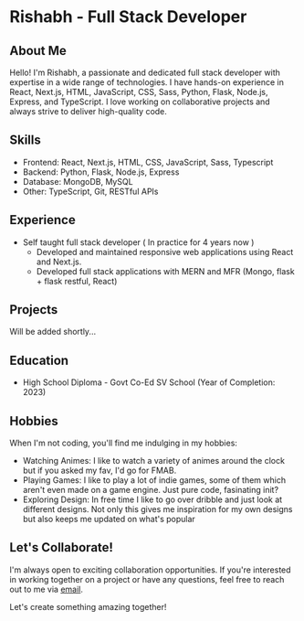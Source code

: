 # Rishabh - Full Stack Developer

## About Me
Hello! I'm Rishabh, a passionate and dedicated full stack developer with expertise in a wide range of technologies. I have hands-on experience in React, Next.js, HTML, JavaScript, CSS, Sass, Python, Flask, Node.js, Express, and TypeScript. I love working on collaborative projects and always strive to deliver high-quality code.

## Skills
- Frontend: React, Next.js, HTML, CSS, JavaScript, Sass, Typescript
- Backend: Python, Flask, Node.js, Express
- Database: MongoDB, MySQL
- Other: TypeScript, Git, RESTful APIs

## Experience
- Self taught full stack developer ( In practice for 4 years now )
  - Developed and maintained responsive web applications using React and Next.js.
  - Developed full stack applications with MERN and MFR (Mongo, flask + flask restful, React)

## Projects
Will be added shortly...

## Education
- High School Diploma - Govt Co-Ed SV School (Year of Completion: 2023)

## Hobbies
When I'm not coding, you'll find me indulging in my hobbies:
- Watching Animes: I like to watch a variety of animes around the clock but if you asked my fav, I'd go for FMAB.
- Playing Games: I like to play a lot of indie games, some of them which aren't even made on a game engine. Just pure code, fasinating init?
- Exploring Design: In free time I like to go over dribble and just look at different designs. Not only this gives me inspiration for my own designs but also keeps me updated on what's popular

## Let's Collaborate!
I'm always open to exciting collaboration opportunities. If you're interested in working together on a project or have any questions, feel free to reach out to me via [email](mailto:rishabhvoid@gmail.com).

Let's create something amazing together!
